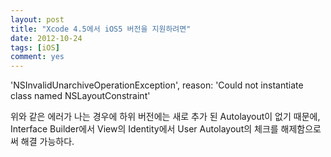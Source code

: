 ```yaml
---
layout: post
title: "Xcode 4.5에서 iOS5 버전을 지원하려면"
date: 2012-10-24
tags: [iOS]
comment: yes
---
```


<div class="message">
'NSInvalidUnarchiveOperationException', reason: 'Could not instantiate class named NSLayoutConstraint'
</div>

위와 같은 에러가 나는 경우에 하위 버전에는 새로 추가 된 Autolayout이 없기 때문에,
Interface Builder에서 View의 Identity에서 User Autolayout의 체크를 해제함으로써 해결 가능하다.
